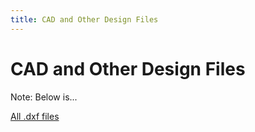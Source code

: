 ```yaml
---
title: CAD and Other Design Files
---
```



# CAD and Other Design Files

Note: Below is...

[All .dxf files](https://github.com/arnoldjames98/arnoldjames98.github.io/blob/main/other/dxf_Files.zip?raw=true)
